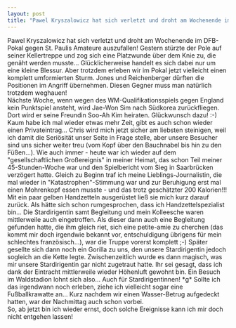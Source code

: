 ```yaml
---
layout: post
title: "Pawel Kryszalowicz hat sich verletzt und droht am Wochenende im DFB-Pokal gegen St."
---
```


Pawel Kryszalowicz hat sich verletzt und droht am Wochenende im DFB-Pokal gegen St. Paulis Amateure auszufallen! Gestern stürzte der Pole auf seiner Kellertreppe und zog sich eine Platzwunde über dem Knie zu, die genäht werden musste... Glücklicherweise handelt es sich dabei nur um eine kleine Blessur. Aber trotzdem erleben wir im Pokal jetzt vielleicht einen komplett umformierten Sturm. Jones und Reichenberger dürften die Positionen im Angriff übernehmen. Diesen Gegner muss man natürlich trotzdem weghauen!  
Nächste Woche, wenn wegen des WM-Qualifikationsspiels gegen England kein Punktspiel ansteht, wird Jae-Won Sim nach Südkorea zurückfliegen. Dort wird er seine Freundin Soo-Ah Kim heiraten. Glückwunsch dazu! :-)  
Kaum habe ich mal wieder etwas mehr Zeit, gibt es auch schon wieder einen Privateintrag... Chris wird mich jetzt sicher am liebsten steinigen, weil ich damit die Seriösität unser Seite in Frage stelle, aber unsere Besucher sind uns sicher weiter treu (vom Kopf über den Bauchnabel bis hin zu den Füßen...). Wie auch immer - heute war ich wieder auf dem "gesellschaftlichen Großereignis" in meiner Heimat, das schon Teil meiner 45-Stunden-Woche war und den Spielbericht vom Sieg in Saarbrücken verzögert hatte. Gleich zu Beginn traf ich meine Lieblings-Journalistin, die mal wieder in "Katastrophen"-Stimmung war und zur Beruhigung erst mal einen Mohrenkopf essen musste - und das trotz geschätzter 200 Kalorien!!! Mit ein paar gelben Handzetteln ausgerüstet ließ sie mich kurz darauf zurück. Als hätte sich schon rumgesprochen, dass ich Handzettelspezialist bin... Die Stardirigentin samt Begleitung und mein Kolleesche waren mittlerweile auch eingetroffen. Als dieser dann auch eine Begleitung gefunden hatte, die ihm gleich riet, sich eine petite-amie zu cherchen (das kommt mir doch irgendwie bekannt vor, entschuldigung übrigens für mein schlechtes französisch...), war die Truppe vorerst komplett ;-) Später gesellte sich dann noch ein Gorilla zu uns, den unsere Stardirigentin jedoch sogleich an die Kette legte. Zwischenzeitlich wurde es dann magisch, was mir unsere Stardirigentin gar nicht zugetraut hatte. Ihr sei gesagt, dass ich dank der Eintracht mittlerweile wieder Höhenluft gewohnt bin. Ein Besuch im Waldstadion lohnt sich also... Auch für Stardirigentinnen! \*g\* Sollte ich das irgendwann noch erleben, ziehe ich vielleicht sogar eine Fußballkrawatte an... Kurz nachdem wir einen Wasser-Betrug aufgedeckt hatten, war der Nachmittag auch schon vorbei.  
So, ab jetzt bin ich wieder ernst, doch solche Ereignisse kann ich mir doch nicht entgehen lassen!

